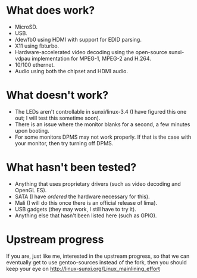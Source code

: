 # What does work?

 - MicroSD.
 - USB.
 - /dev/fb0 using HDMI with support for EDID parsing.
 - X11 using fbturbo.
 - Hardware-accelerated video decoding using the open-source sunxi-vdpau
   implementation for MPEG-1, MPEG-2 and H.264.
 - 10/100 ethernet.
 - Audio using both the chipset and HDMI audio.

# What doesn't work?

 - The LEDs aren't controllable in sunxi/linux-3.4 (I have figured this
   one out; I will test this sometime soon).
 - There is an issue where the monitor blanks for a second, a few minutes upon
   booting.
 - For some monitors DPMS may not work properly. If that is the case with your
   monitor, then try turning off DPMS.

# What hasn't been tested?

 - Anything that uses proprietary drivers (such as video decoding and OpenGL
   ES).
 - SATA (I have *ordered* the hardware necessary for this).
 - Mali (I will do this once there is an official release of lima).
 - USB gadgets (they may work, I still have to try it).
 - Anything else that hasn't been listed here (such as GPIO).

# Upstream progress

If you are, just like me, interested in the upstream progress, so that we can
eventually get to use gentoo-sources instead of the fork, then you should keep
your eye on http://linux-sunxi.org/Linux_mainlining_effort

